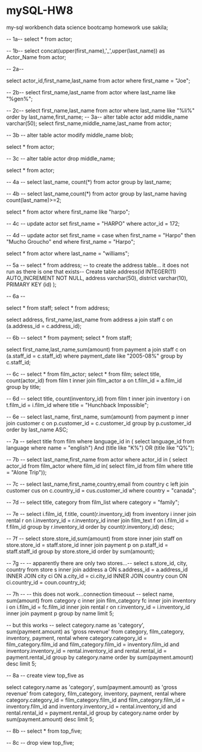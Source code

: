 # mySQL-HW8
my-sql workbench data science bootcamp homework
use sakila;

-- 1a--
select * from actor;

-- 1b--
select concat(upper(first_name),'_',upper(last_name)) as Actor_Name from
actor;

-- 2a--

select actor_id,first_name,last_name from actor
where first_name = "Joe";

-- 2b--
select first_name,last_name from actor
where last_name like "%gen%";

-- 2c--
select first_name,last_name from actor
where last_name like "%li%" order by last_name,first_name;
-- 3a--
alter table actor
add middle_name varchar(50);
select first_name,middle_name,last_name from actor;

-- 3b --
alter table actor
modify middle_name blob;

select * from actor;

-- 3c --
alter table actor
drop middle_name;

select * from actor;

-- 4a --
select last_name, count(*) from actor
group by last_name;

-- 4b --
select last_name,count(*) from actor
group by last_name
having count(last_name)>=2;

select * from actor
where first_name like "harpo";

-- 4c --
update actor
set first_name = "HARPO"
where actor_id = 172;

-- 4d --
update actor
	set first_name = case when first_name = "Harpo" then "Mucho Groucho" end
    where first_name = "Harpo";

select * from actor 
where last_name = "williams";

-- 5a --
select * from address;
-- to create the address table... it does not run as there is one that exists--
Create table address(id INTEGER(11) AUTO_INCREMENT NOT NULL,
 address varchar(50),
 district varchar(10),
 PRIMARY KEY (id)
 );
 
-- 6a --

select * from staff;
select * from address;

select address, first_name,last_name
from address a
join staff c 
on (a.address_id = c.address_id);

-- 6b --
select * from payment;
select * from staff;

select first_name,last_name,sum(amount)
from payment a
join staff c
on (a.staff_id = c.staff_id)
where payment_date like "2005-08%"
group by c.staff_id;


-- 6c --
select * from film_actor;
select * from film;
select title, count(actor_id)
from film t
inner join film_actor a
on t.film_id = a.film_id
group by title;

-- 6d --
select title, count(inventory_id)
from film t
inner join inventory i 
on t.film_id = i.film_id
where title = "Hunchback Impossible";

-- 6e --
select last_name, first_name, sum(amount)
from payment p
inner join customer c
on p.customer_id = c.customer_id
group by p.customer_id
order by last_name ASC;

-- 7a --
select title from film
where language_id in (
	select language_id from language
	where name = "english") And (title like "K%") OR (title like "Q%");
    
-- 7b --
select last_name,first_name from actor
where actor_id in (
	select actor_id from film_actor
	where film_id in(
		select film_id from film
		where title = "Alone Trip"));
        
-- 7c --
select last_name,first_name,country,email from country c
left join customer cus
on c.country_id = cus.customer_id
where country = "canada";

-- 7d --
select title, category
from film_list
where category = "family";

-- 7e --
select i.film_id, f.title, count(r.inventory_id)
from inventory i
inner join rental r
on i.inventory_id = r.inventory_id
inner join film_text f
on i.film_id = f.film_id
group by r.inventory_id
order by count(r.inventory_id) desc;

-- 7f --
select store.store_id,sum(amount)
from store
inner join staff
on store.store_id = staff.store_id
inner join payment p
on p.staff_id = staff.staff_id
group by store.store_id
order by sum(amount);

-- 7g --
-- apparently there are only two stores...--
select s.store_id, city, country
from store s
inner join address a
ON s.address_id = a.address_id
INNER JOIN city ci
ON a.city_id = ci.city_id
INNER JOIN country coun
ON ci.country_id = coun.country_id;

-- 7h --
-- this does not work...connection timeouut --
select name, sum(amount)
from category c
inner join film_category fc
inner join inventory i
on i.film_id = fc.film_id
inner join rental r
on r.inventory_id = i.inventory_id
inner join payment p
group by name
limit 5;

-- but this works --
select category.name as 'category', sum(payment.amount) as 'gross revenue'
from category, film_category, inventory, payment, rental
where category.category_id = film_category.film_id
and film_category.film_id = inventory.film_id
and inventory.inventory_id = rental.inventory_id
and rental.rental_id = payment.rental_id
group by category.name
order by sum(payment.amount) desc
limit 5;


-- 8a --
create view top_five as 

select category.name as 'category', sum(payment.amount) as 'gross revenue'
from category, film_category, inventory, payment, rental
where category.category_id = film_category.film_id
and film_category.film_id = inventory.film_id
and inventory.inventory_id = rental.inventory_id
and rental.rental_id = payment.rental_id
group by category.name
order by sum(payment.amount) desc
limit 5;

-- 8b --
select * from top_five;


-- 8c --
drop view top_five;
